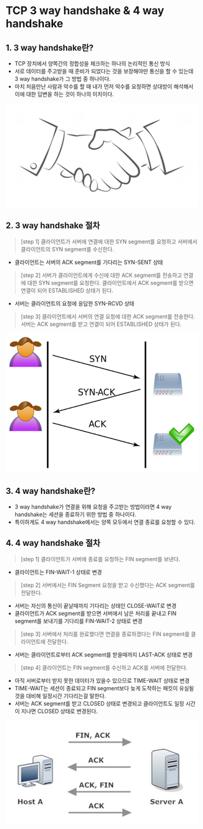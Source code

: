 TCP 3 way handshake & 4 way handshake
=============

## 1. 3 way handshake란?
- TCP 장치에서 양쪽간의 정합성을 체크하는 하나의 논리적인 통신 방식
- 서로 데이터를 주고받을 때 준비가 되었다는 것을 보장해야만 통신을 할 수 있는데 3 way handshake가 그 방법 중 하나이다.
- 마치 처음만난 사람과 악수를 할 때 내가 먼저 악수를 요청하면 상대방이 해석해서 이에 대한 답변을 하는 것이 하나의 이치이다.

![악수 이미지](/Network/images/handshake.jpeg)

## 2. 3 way handshake 절차
> [step 1] 클라이언트가 서버에 연결에 대한 SYN segment를 요청하고 서버에서 클라이언트의 SYN segment를 수신한다.
- 클라이언트는 서버의 ACK segment를 기다리는 SYN-SENT 상태

> [step 2] 서버가 클라이언트에게 수신에 대한 ACK segment를 전송하고 연결에 대한 SYN segment를 요청한다. 클라이언트에서 ACK segment를 받으면 연결이 되어 ESTABLISHED 상태가 된다.
- 서버는 클라이언트의 요청에 응답한 SYN-RCVD 상태

> [step 3] 클라이언트에서 서버의 연결 요청에 대한 ACK segment를 전송한다. 서버는 ACK segment를 받고 연결이 되어 ESTABLISHED 상태가 된다.

![3 way handshake 이미지](/Network/images/3wayhandshake.png)

## 3. 4 way handshake란?
- 3 way handshake가 연결을 위해 요청을 주고받는 방법이라면 4 way handshake는 세션을 종료하기 위한 방법 중 하나이다.
- 특이하게도 4 way handshake에서는 양쪽 모두에서 연결 종료를 요청할 수 있다.

## 4. 4 way handshake 절차
> [step 1] 클라이언트가 서버에 종료를 요청하는 FIN segment를 보낸다.
- 클라이언트는 FIN-WAIT-1 상태로 변경

> [step 2] 서버에서는 FIN Segment 요청을 받고 수신했다는 ACK segment를 전달한다.
- 서버는 자신의 통신이 끝날때까지 기다리는 상태인 CLOSE-WAIT로 변경
- 클라이언트가 ACK segment를 받으면 서버에서 남은 처리를 끝내고 FIN segment를 보내기를 기다리를 FIN-WAIT-2 상태로 변경
  
> [step 3] 서버에서 처리를 완료했다면 연결을 종료하겠다는 FIN segment를 클라이언트에 전달한다.
- 서버는 클라이언트로부터 ACK segment를 받을때까지 LAST-ACK 상태로 변경

> [step 4] 클라이언트는 FIN segment를 수신하고 ACK를 서버에 전달한다.
- 아직 서버로부터 받지 못한 데이터가 있을수 있으므로 TIME-WAIT 상태로 변경
- TIME-WAIT는 세션이 종료되고 FIN segment보다 늦게 도착하는 패킷이 유실될 것을 대비해 일정시간 기다리는걸 말한다.
- 서버는 ACK segment를 받고 CLOSED 상태로 변경되고 클라이언트도 일정 시간이 지나면 CLOSED 상태로 변경된다.

![4 way handshake 이미지](/Network/images/4wayhandshake.jpeg)
